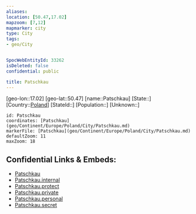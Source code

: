 ```yaml
---
aliases: 
location: [50.47,17.02]
mapzoom: [7,12] 
mapmarker: city 
type: City
tags:
- geo/City


SpocWebEntityId: 33262
isDeleted: false
confidential: public

title: Patschkau
---
```

[geo-lon::17.02]
[geo-lat::50.47]
[name::Patschkau]
[State::]
[Country::[Poland](geo/Continent/Europe/Poland.md)]
[StateId::]
[Population::]
[Unknown::]


```leaflet
id: Patschkau
coordinates: [Patschkau](geo/Continent/Europe/Poland/City/Patschkau.md)
markerFile: [Patschkau](geo/Continent/Europe/Poland/City/Patschkau.md)
defaultZoom: 11 
maxZoom: 18
```


## Confidential Links & Embeds: 
- [Patschkau](../../../../../../_public/geo/Continent/Europe/Poland/City/Patschkau.md) 
- [Patschkau.internal](../../../../../../_internal/geo/Continent/Europe/Poland/City/Patschkau.internal.md) 
- [Patschkau.protect](../../../../../../_protect/geo/Continent/Europe/Poland/City/Patschkau.protect.md) 
- [Patschkau.private](../../../../../../_private/geo/Continent/Europe/Poland/City/Patschkau.private.md) 
- [Patschkau.personal](../../../../../../_personal/geo/Continent/Europe/Poland/City/Patschkau.personal.md) 
- [Patschkau.secret](../../../../../../_secret/geo/Continent/Europe/Poland/City/Patschkau.secret.md) 

